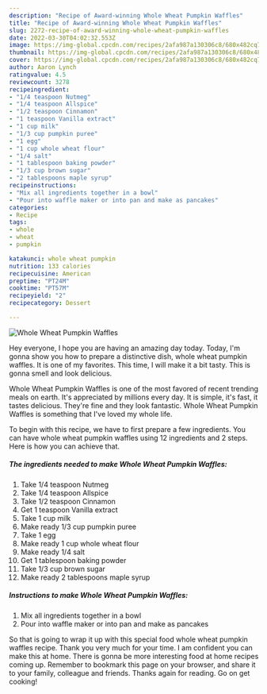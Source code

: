 ```yaml
---
description: "Recipe of Award-winning Whole Wheat Pumpkin Waffles"
title: "Recipe of Award-winning Whole Wheat Pumpkin Waffles"
slug: 2272-recipe-of-award-winning-whole-wheat-pumpkin-waffles
date: 2022-03-30T04:02:32.553Z
image: https://img-global.cpcdn.com/recipes/2afa987a130306c8/680x482cq70/whole-wheat-pumpkin-waffles-recipe-main-photo.jpg
thumbnail: https://img-global.cpcdn.com/recipes/2afa987a130306c8/680x482cq70/whole-wheat-pumpkin-waffles-recipe-main-photo.jpg
cover: https://img-global.cpcdn.com/recipes/2afa987a130306c8/680x482cq70/whole-wheat-pumpkin-waffles-recipe-main-photo.jpg
author: Aaron Lynch
ratingvalue: 4.5
reviewcount: 3278
recipeingredient:
- "1/4 teaspoon Nutmeg"
- "1/4 teaspoon Allspice"
- "1/2 teaspoon Cinnamon"
- "1 teaspoon Vanilla extract"
- "1 cup milk"
- "1/3 cup pumpkin puree"
- "1 egg"
- "1 cup whole wheat flour"
- "1/4 salt"
- "1 tablespoon baking powder"
- "1/3 cup brown sugar"
- "2 tablespoons maple syrup"
recipeinstructions:
- "Mix all ingredients together in a bowl"
- "Pour into waffle maker or into pan and make as pancakes"
categories:
- Recipe
tags:
- whole
- wheat
- pumpkin

katakunci: whole wheat pumpkin 
nutrition: 133 calories
recipecuisine: American
preptime: "PT24M"
cooktime: "PT57M"
recipeyield: "2"
recipecategory: Dessert

---
```



![Whole Wheat Pumpkin Waffles](https://img-global.cpcdn.com/recipes/2afa987a130306c8/680x482cq70/whole-wheat-pumpkin-waffles-recipe-main-photo.jpg)

Hey everyone, I hope you are having an amazing day today. Today, I'm gonna show you how to prepare a distinctive dish, whole wheat pumpkin waffles. It is one of my favorites. This time, I will make it a bit tasty. This is gonna smell and look delicious.

Whole Wheat Pumpkin Waffles is one of the most favored of recent trending meals on earth. It's appreciated by millions every day. It is simple, it's fast, it tastes delicious. They're fine and they look fantastic. Whole Wheat Pumpkin Waffles is something that I've loved my whole life.




To begin with this recipe, we have to first prepare a few ingredients. You can have whole wheat pumpkin waffles using 12 ingredients and 2 steps. Here is how you can achieve that.

<!--inarticleads1-->

##### The ingredients needed to make Whole Wheat Pumpkin Waffles:

1. Take 1/4 teaspoon Nutmeg
1. Take 1/4 teaspoon Allspice
1. Take 1/2 teaspoon Cinnamon
1. Get 1 teaspoon Vanilla extract
1. Take 1 cup milk
1. Make ready 1/3 cup pumpkin puree
1. Take 1 egg
1. Make ready 1 cup whole wheat flour
1. Make ready 1/4 salt
1. Get 1 tablespoon baking powder
1. Take 1/3 cup brown sugar
1. Make ready 2 tablespoons maple syrup




<!--inarticleads2-->

##### Instructions to make Whole Wheat Pumpkin Waffles:

1. Mix all ingredients together in a bowl
1. Pour into waffle maker or into pan and make as pancakes




So that is going to wrap it up with this special food whole wheat pumpkin waffles recipe. Thank you very much for your time. I am confident you can make this at home. There is gonna be more interesting food at home recipes coming up. Remember to bookmark this page on your browser, and share it to your family, colleague and friends. Thanks again for reading. Go on get cooking!

